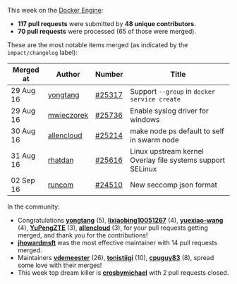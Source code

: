 This week on the [Docker Engine](https://github.com/docker/docker):

  - **117 pull requests** were submitted by **48 unique contributors**.
  - **70 pull requests** were processed (65 of those were merged).

These are the most notable items merged (as indicated by the `impact/changelog` label):

  Merged at | Author                                  | Number                                                 | Title
  ----------|-----------------------------------------|--------------------------------------------------------|--------------------------------------------------------------
  29 Aug 16 | [yongtang](https://github.com/yongtang) | [#25317](https://github.com/docker/docker/issues/25317) | Support `--group` in `docker service create`
  29 Aug 16 | [mwieczorek](https://github.com/mwieczorek) | [#25736](https://github.com/docker/docker/issues/25736) | Enable syslog driver for windows
  30 Aug 16 | [allencloud](https://github.com/allencloud) | [#25214](https://github.com/docker/docker/issues/25214) | make node ps default to self in swarm node
  31 Aug 16 | [rhatdan](https://github.com/rhatdan) | [#25616](https://github.com/docker/docker/issues/25616) | Linux upstream kernel Overlay file systems support SELinux
  02 Sep 16 | [runcom](https://github.com/runcom) | [#24510](https://github.com/docker/docker/issues/24510) | New seccomp json format

In the community:

  - Congratulations **[yongtang](https://github.com/yongtang)** (5), **[lixiaobing10051267](https://github.com/lixiaobing10051267)** (4), **[yuexiao-wang](https://github.com/yuexiao-wang)** (4), **[YuPengZTE](https://github.com/YuPengZTE)** (3), **[allencloud](https://github.com/allencloud)** (3), for your pull requests getting merged, and thank you for the contributions!
  - **[jhowardmsft](https://github.com/jhowardmsft)** was the most effective maintainer with 14 pull requests merged.
  - Maintainers **[vdemeester](https://github.com/vdemeester)** (26), **[tonistiigi](https://github.com/tonistiigi)** (10), **[cpuguy83](https://github.com/cpuguy83)** (8), spread some love with their merges!
  - This week top dream killer is **[crosbymichael](https://github.com/crosbymichael)** with 2 pull requests closed.
